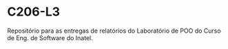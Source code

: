 # C206-L3
Repositório para as entregas de relatórios do Laboratório de POO do Curso de Eng. de Software do Inatel.
